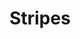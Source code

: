 ---
title:  "Stripes"
category: stitches
description: "This is a test."
published: true
js_gist: "d353ab0e8414cb0e6f61b6e53cb55119"
knitout_gist: "d636ebb967ae6045afde17af68310de9"
image: "assets/images/20190313_203140.jpg"
---